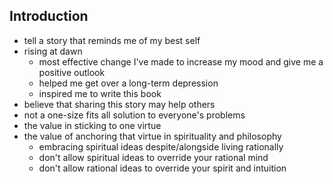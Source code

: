 ## Introduction

- tell a story that reminds me of my best self
- rising at dawn
    - most effective change I've made to increase my mood and give me a positive outlook
    - helped me get over a long-term depression
    - inspired me to write this book
- believe that sharing this story may help others
- not a one-size fits all solution to everyone's problems
- the value in sticking to one virtue
- the value of anchoring that virtue in spirituality and philosophy
    - embracing spiritual ideas despite/alongside living rationally
    - don't allow spiritual ideas to override your rational mind
    - don't allow rational ideas to override your spirit and intuition

